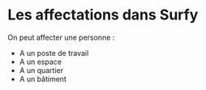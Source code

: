 # Les affectations dans Surfy

On peut affecter une personne :

- A un poste de travail
- A un espace
- A un quartier
- A un bâtiment